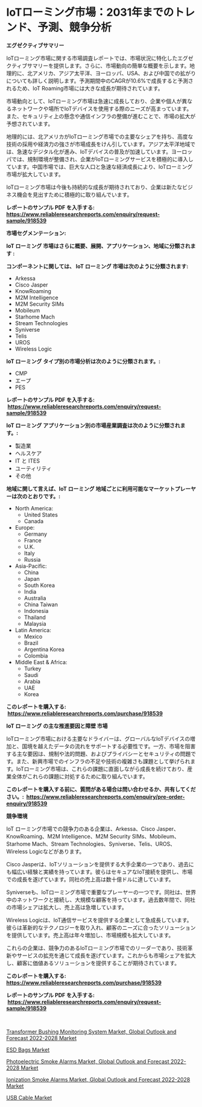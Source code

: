 <p><h1>IoTローミング市場：2031年までのトレンド、予測、競争分析</h1></p><p><strong>エグゼクティブサマリー</strong></p>
<p><p>IoTローミング市場に関する市場調査レポートでは、市場状況に特化したエグゼクティブサマリーを提供します。さらに、市場動向の簡単な概要を示します。地理的に、北アメリカ、アジア太平洋、ヨーロッパ、USA、および中国での拡がりについても詳しく説明します。予測期間中のCAGRが10.6%で成長すると予測されるため、IoT Roaming市場には大きな成長が期待されています。</p><p>市場動向として、IoTローミング市場は急速に成長しており、企業や個人が異なるネットワークや場所でIoTデバイスを使用する際のニーズが高まっています。また、セキュリティ上の懸念や通信インフラの整備が進むことで、市場の拡大が予想されています。</p><p>地理的には、北アメリカがIoTローミング市場での主要なシェアを持ち、高度な技術の採用や経済力の強さが市場成長をけん引しています。アジア太平洋地域では、急速なデジタル化が進み、IoTデバイスの普及が加速しています。ヨーロッパでは、規制環境が整備され、企業がIoTローミングサービスを積極的に導入しています。中国市場では、巨大な人口と急速な経済成長により、IoTローミング市場が拡大しています。</p><p>IoTローミング市場は今後も持続的な成長が期待されており、企業は新たなビジネス機会を見出すために積極的に取り組んでいます。</p></p>
<p><strong>レポートのサンプル PDF を入手する: <a href="https://www.reliableresearchreports.com/enquiry/request-sample/918539">https://www.reliableresearchreports.com/enquiry/request-sample/918539</a></strong></p>
<p><strong>市場セグメンテーション:</strong></p>
<p><strong> IoT ローミング 市場はさらに概要、展開、アプリケーション、地域に分類されます :</strong></p>
<p><strong>コンポーネントに関しては、 IoT ローミング 市場は次のように分類されます: &nbsp;</strong></p>
<p><ul><li>Arkessa</li><li>Cisco Jasper</li><li>KnowRoaming</li><li>M2M Intelligence</li><li>M2M Security SIMs</li><li>Mobileum</li><li>Starhome Mach</li><li>Stream Technologies</li><li>Syniverse</li><li>Telis</li><li>UROS</li><li>Wireless Logic</li></ul></p>
<p><strong> IoT ローミング タイプ別の市場分析は次のように分類されます。:</strong></p>
<p><ul><li>CMP</li><li>エープ</li><li>PES</li></ul></p>
<p><strong>レポートのサンプル PDF を入手する: &nbsp;<a href="https://www.reliableresearchreports.com/enquiry/request-sample/918539">https://www.reliableresearchreports.com/enquiry/request-sample/918539</a></strong></p>
<p><strong> IoT ローミング アプリケーション別の市場産業調査は次のように分類されます。:</strong></p>
<p><ul><li>製造業</li><li>ヘルスケア</li><li>IT と ITES</li><li>ユーティリティ</li><li>その他</li></ul></p>
<p><strong>地域に関して言えば、IoT ローミング 地域ごとに利用可能なマーケットプレーヤーは次のとおりです。:</strong></p>
<p><ul>
    <li>
        North America:
        <ul>
            <li>United States</li>
            <li>Canada</li>
        </ul>
    </li>
    <li>
        Europe:
        <ul>
            <li>Germany</li>
            <li>France</li>
            <li>U.K.</li>
            <li>Italy</li>
            <li>Russia</li>
        </ul>
    </li>
    <li>
        Asia-Pacific:
        <ul>
            <li>China</li>
            <li>Japan</li>
            <li>South Korea</li>
            <li>India</li>
            <li>Australia</li>
            <li>China Taiwan</li>
            <li>Indonesia</li>
            <li>Thailand</li>
            <li>Malaysia</li>
        </ul>
    </li>
    <li>
        Latin America:
        <ul>
            <li>Mexico</li>
            <li>Brazil</li>
            <li>Argentina Korea</li>
            <li>Colombia</li>
        </ul>
    </li>
    <li>
        Middle East & Africa:
        <ul>
            <li>Turkey</li>
            <li>Saudi</li>
            <li>Arabia</li>
            <li>UAE</li>
            <li>Korea</li>
        </ul>
    </li>
    </ul></p>
<p><strong>このレポートを購入する: &nbsp;<a href="https://www.reliableresearchreports.com/purchase/918539">https://www.reliableresearchreports.com/purchase/918539</a></strong></p>
<p><strong>IoT ローミング の主な推進要因と障壁 市場</strong></p>
<p><p>IoTローミング市場における主要なドライバーは、グローバルなIoTデバイスの増加と、国境を越えたデータの流れをサポートする必要性です。一方、市場を阻害する主な要因は、規制や法的問題、およびプライバシーとセキュリティの問題です。また、新興市場でのインフラの不足や技術の複雑さも課題として挙げられます。IoTローミング市場は、これらの課題に直面しながら成長を続けており、産業全体がこれらの課題に対処するために取り組んでいます。</p></p>
<p><strong>このレポートを購入する前に、質問がある場合は問い合わせるか、共有してください。:&nbsp; <a href="https://www.reliableresearchreports.com/enquiry/pre-order-enquiry/918539">https://www.reliableresearchreports.com/enquiry/pre-order-enquiry/918539</a></strong></p>
<p><strong>競争環境</strong></p>
<p><p>IoT ローミング市場での競争力のある企業は、Arkessa、Cisco Jasper、KnowRoaming、M2M Intelligence、M2M Security SIMs、Mobileum、Starhome Mach、Stream Technologies、Syniverse、Telis、UROS、Wireless Logicなどがあります。</p><p>Cisco Jasperは、IoTソリューションを提供する大手企業の一つであり、過去にも幅広い経験と実績を持っています。彼らはセキュアなIoT接続を提供し、市場での成長を遂げています。同社の売上高は数十億ドルに達しています。</p><p>Syniverseも、IoTローミング市場で重要なプレーヤーの一つです。同社は、世界中のネットワークと接続し、大規模な顧客を持っています。過去数年間で、同社の市場シェアは拡大し、売上高は急増しています。</p><p>Wireless Logicは、IoT通信サービスを提供する企業として急成長しています。彼らは革新的なテクノロジーを取り入れ、顧客のニーズに合ったソリューションを提供しています。売上高は年々増加し、市場規模も拡大しています。</p><p>これらの企業は、競争力のあるIoTローミング市場でのリーダーであり、技術革新やサービスの拡充を通じて成長を遂げています。これからも市場シェアを拡大し、顧客に価値あるソリューションを提供することが期待されています。</p></p>
<p><strong>このレポートを購入する: &nbsp; <a href="https://www.reliableresearchreports.com/purchase/918539">https://www.reliableresearchreports.com/purchase/918539</a></strong></p>
<p><strong>レポートのサンプル PDF を入手する: &nbsp;<a href="https://www.reliableresearchreports.com/enquiry/request-sample/918539">https://www.reliableresearchreports.com/enquiry/request-sample/918539</a></strong><strong></strong></p>
<p>&nbsp;</p>
<p><p><a href="https://fuschia-pecorino-a6d.notion.site/Insights-into-Transformer-Bushing-Monitoring-System-Market-Global-Outlook-and-Forecast-2022-2028-Ma-5fdecd080b3247318ca4202f1a33838e">Transformer Bushing Monitoring System Market, Global Outlook and Forecast 2022-2028 Market</a></p><p><a href="https://view.publitas.com/reportprime-1/esd-bags-market-size-2024-2031-global-industrial-analysis-key-geographical-regions-market-share-top-key-players-product-types-and-forecast-research-report/">ESD Bags Market</a></p><p><a href="https://natural-crush-b99.notion.site/Photoelectric-Smoke-Alarms-Market-Global-Outlook-and-Forecast-2022-2028-Market-Growth-Market-Trend-1ffdbd4455b3478bac98ef6eb4b43f11">Photoelectric Smoke Alarms Market, Global Outlook and Forecast 2022-2028 Market</a></p><p><a href="https://simplistic-meeting-7ee.notion.site/Ionization-Smoke-Alarms-Market-Global-Outlook-and-Forecast-2022-2028-Market-Share-Market-New-Tren-a10c55a21313402e8f0b650b7490d334">Ionization Smoke Alarms Market, Global Outlook and Forecast 2022-2028 Market</a></p><p><a href="https://view.publitas.com/reportprime-1/usb-cable-market-share-market-new-trends-analysis-report-by-type-by-application-by-end-use-by-region-and-segment-forecasts-2024-2031/">USB Cable Market</a></p></p>